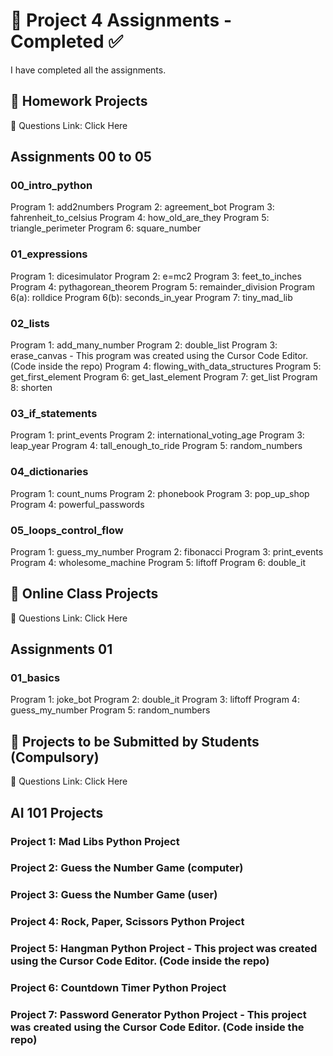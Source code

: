 # 📌 Project 4 Assignments - Completed ✅
I have completed all the assignments.

## 📂 Homework Projects
🔗 Questions Link: Click Here

## Assignments 00 to 05

### 00_intro_python

Program 1: add2numbers
Program 2: agreement_bot
Program 3: fahrenheit_to_celsius
Program 4: how_old_are_they
Program 5: triangle_perimeter
Program 6: square_number

### 01_expressions

Program 1: dicesimulator
Program 2: e=mc2
Program 3: feet_to_inches
Program 4: pythagorean_theorem
Program 5: remainder_division
Program 6(a): rolldice
Program 6(b): seconds_in_year
Program 7: tiny_mad_lib

### 02_lists

Program 1: add_many_number
Program 2: double_list
Program 3: erase_canvas - This program was created using the Cursor Code Editor. (Code inside the repo)
Program 4: flowing_with_data_structures
Program 5: get_first_element
Program 6: get_last_element
Program 7: get_list
Program 8: shorten

### 03_if_statements

Program 1: print_events
Program 2: international_voting_age
Program 3: leap_year
Program 4: tall_enough_to_ride
Program 5: random_numbers

### 04_dictionaries

Program 1: count_nums
Program 2: phonebook
Program 3: pop_up_shop
Program 4: powerful_passwords

### 05_loops_control_flow

Program 1: guess_my_number
Program 2: fibonacci
Program 3: print_events
Program 4: wholesome_machine
Program 5: liftoff
Program 6: double_it

## 📂 Online Class Projects
🔗 Questions Link: Click Here

## Assignments 01

### 01_basics

Program 1: joke_bot
Program 2: double_it
Program 3: liftoff
Program 4: guess_my_number
Program 5: random_numbers

## 📂 Projects to be Submitted by Students (Compulsory)
🔗 Questions Link: Click Here

## AI 101 Projects

### Project 1: Mad Libs Python Project
### Project 2: Guess the Number Game (computer)
### Project 3: Guess the Number Game (user)
### Project 4: Rock, Paper, Scissors Python Project
### Project 5: Hangman Python Project - This project was created using the Cursor Code Editor. (Code inside the repo)
### Project 6: Countdown Timer Python Project
### Project 7: Password Generator Python Project - This project was created using the Cursor Code Editor. (Code inside the repo)
